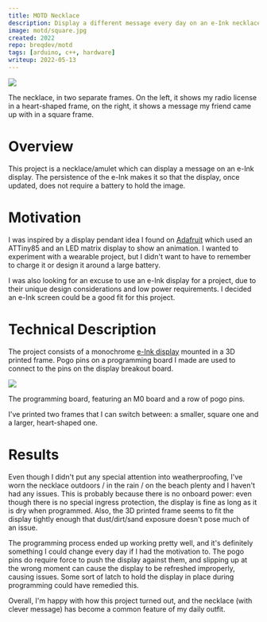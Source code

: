```yaml
---
title: MOTD Necklace
description: Display a different message every day on an e-Ink necklace.
image: motd/square.jpg
created: 2022
repo: breqdev/motd
tags: [arduino, c++, hardware]
writeup: 2022-05-13
---
```


![](motd/both.jpg)

<Caption>The necklace, in two separate frames. On the left, it shows my radio license in a heart-shaped frame, on the right, it shows a message my friend came up with in a square frame.</Caption>

# Overview

This project is a necklace/amulet which can display a message on an e-Ink display. The persistence of the e-Ink makes it so that the display, once updated, does not require a battery to hold the image.

# Motivation

I was inspired by a display pendant idea I found on [Adafruit](https://learn.adafruit.com/trinket-slash-gemma-space-invader-pendant?view=all) which used an ATTiny85 and an LED matrix display to show an animation. I wanted to experiment with a wearable project, but I didn't want to have to remember to charge it or design it around a large battery.

I was also looking for an excuse to use an e-Ink display for a project, due to their unique design considerations and low power requirements. I decided an e-Ink screen could be a good fit for this project.

# Technical Description

The project consists of a monochrome [e-Ink display](https://www.adafruit.com/product/4196) mounted in a 3D printed frame. Pogo pins on a programming board I made are used to connect to the pins on the display breakout board.

![](motd/board.jpg)

<Caption>The programming board, featuring an M0 board and a row of pogo pins.</Caption>

I've printed two frames that I can switch between: a smaller, square one and a larger, heart-shaped one.

# Results

Even though I didn't put any special attention into weatherproofing, I've worn the necklace outdoors / in the rain / on the beach plenty and I haven't had any issues. This is probably because there is no onboard power: even though there is no special ingress protection, the display is fine as long as it is dry when programmed. Also, the 3D printed frame seems to fit the display tightly enough that dust/dirt/sand exposure doesn't pose much of an issue.

The programming process ended up working pretty well, and it's definitely something I could change every day if I had the motivation to. The pogo pins do require force to push the display against them, and slipping up at the wrong moment can cause the display to be refreshed improperly, causing issues. Some sort of latch to hold the display in place during programming could have remedied this.

Overall, I'm happy with how this project turned out, and the necklace (with clever message) has become a common feature of my daily outfit.
